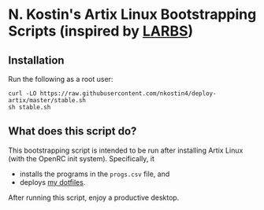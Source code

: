 # N. Kostin's Artix Linux Bootstrapping Scripts (inspired by [LARBS](https://larbs.xyz/))

## Installation

Run the following as a root user:

```
curl -LO https://raw.githubusercontent.com/nkostin4/deploy-artix/master/stable.sh
sh stable.sh
```

## What does this script do?

This bootstrapping script is intended to be run after installing Artix Linux (with the OpenRC init system). Specifically, it

- installs the programs in the `progs.csv` file, and
- deploys [my dotfiles](https://github.com/nkostin4/circles).

After running this script, enjoy a productive desktop.
